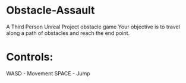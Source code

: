 # Obstacle-Assault
A Third Person Unreal Project obstacle game
Your objective is to travel along a path of obstacles and reach the end point.

# Controls: 
WASD - Movement
SPACE - Jump
